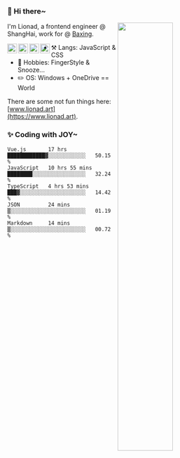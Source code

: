 ### 👋 Hi there~

[<img align="right" width="50%" src="https://github-readme-stats.vercel.app/api?username=Lionad-Morotar&show_icons=true">](https://metrics.lecoq.io/ouuan?template=classic)

I'm Lionad, a frontend engineer @ ShangHai, work for @ [Baxing](https://github.com/baixing).

<a href="https://www.lionad.art">
  <img align="left" alt="lionad-art" width="22px" src="https://cdn.jsdelivr.net/npm/simple-icons@3.1.0/icons/wordpress.svg" />
</a>
<a href="#1806234223">
  <img align="left" alt="1806234223" width="22px" src="https://cdn.jsdelivr.net/npm/simple-icons@3.1.0/icons/tencentqq.svg" />
</a>
<a href="https://www.zhihu.com/people/Lionad">
  <img align="left" alt="132yse" width="22px" src="https://cdn.jsdelivr.net/npm/simple-icons@3.1.0/icons/zhihu.svg" />
</a>
<a href="https://github.com/Lionad-Morotar">
  <img align="left" alt="yisar" width="22px" src="https://cdn.jsdelivr.net/npm/simple-icons@3.1.0/icons/github.svg" />
</a>

<div />

- ⚒️ Langs: JavaScript & CSS
- 🎨 Hobbies: FingerStyle & Snooze...
- ✏️ OS: Windows + OneDrive == World

There are some not fun things here: [www.lionad.art](https://www.lionad.art).

### ✨ Coding with JOY~

<!--START_SECTION:waka-->
```text
Vue.js       17 hrs          ████████████▓░░░░░░░░░░░░   50.15 % 
JavaScript   10 hrs 55 mins  ████████░░░░░░░░░░░░░░░░░   32.24 % 
TypeScript   4 hrs 53 mins   ███▓░░░░░░░░░░░░░░░░░░░░░   14.42 % 
JSON         24 mins         ▒░░░░░░░░░░░░░░░░░░░░░░░░   01.19 % 
Markdown     14 mins         ▒░░░░░░░░░░░░░░░░░░░░░░░░   00.72 % 
```
<!--END_SECTION:waka-->
